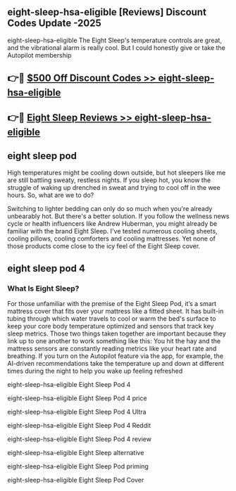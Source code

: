 ## eight-sleep-hsa-eligible [Reviews​] Discount Codes Update -2025

eight-sleep-hsa-eligible The Eight Sleep's temperature controls are great, and the vibrational alarm is really cool. But I could honestly give or take the Autopilot membership

## 👉🔴 [$500 Off Discount Codes >> eight-sleep-hsa-eligible](http://download.freeplayer.one?title=eight-sleep-hsa-eligible&ref=18-ES)

## 👉🔴 [Eight Sleep Reviews >> eight-sleep-hsa-eligible](http://download.freeplayer.one?title=eight-sleep-hsa-eligible&ref=18-ES)

## eight sleep pod

High temperatures might be cooling down outside, but hot sleepers like me are still battling sweaty, restless nights. If you sleep hot, you know the struggle of waking up drenched in sweat and trying to cool off in the wee hours. So, what are we to do?

Switching to lighter bedding can only do so much when you're already unbearably hot. But there's a better solution. If you follow the wellness news cycle or health influencers like Andrew Huberman, you might already be familiar with the brand Eight Sleep. I've tested numerous cooling sheets, cooling pillows, cooling comforters and cooling mattresses. Yet none of those products come close to the icy feel of the Eight Sleep cover.

## eight sleep pod 4

### What Is Eight Sleep?

For those unfamiliar with the premise of the Eight Sleep Pod, it’s a smart mattress cover that fits over your mattress like a fitted sheet. It has built-in tubing through which water travels to cool or warm the bed's surface to keep your core body temperature optimized and sensors that track key sleep metrics. Those two things taken together are important because they link up to one another to work something like this: You hit the hay and the mattress sensors are constantly reading metrics like your heart rate and breathing. If you turn on the Autopilot feature via the app, for example, the AI-driven recommendations take the temperature up and down at different times during the night to help you wake up feeling refreshed

eight-sleep-hsa-eligible Eight Sleep Pod 4

eight-sleep-hsa-eligible Eight Sleep Pod 4 price

eight-sleep-hsa-eligible Eight Sleep Pod 4 Ultra

eight-sleep-hsa-eligible Eight Sleep Pod 4 Reddit

eight-sleep-hsa-eligible Eight Sleep Pod 4 review

eight-sleep-hsa-eligible Eight Sleep alternative

eight-sleep-hsa-eligible Eight Sleep Pod priming

eight-sleep-hsa-eligible Eight Sleep Pod Cover